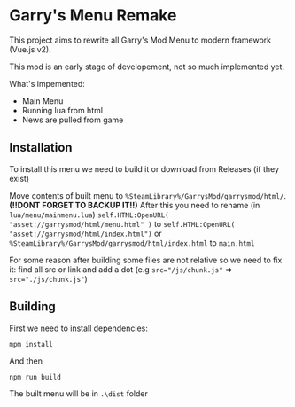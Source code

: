 # Garry's Menu Remake
This project aims to rewrite all Garry's Mod Menu to modern framework (Vue.js v2).

This mod is an early stage of developement, not so much implemented yet.

What's impemented:
- Main Menu
- Running lua from html
- News are pulled from game

## Installation
To install this menu we need to build it or download from Releases (if they exist)

Move contents of built menu to `%SteamLibrary%/GarrysMod/garrysmod/html/`. **(!!DONT FORGET TO BACKUP IT!!)**
After this you need to rename (in `lua/menu/mainmenu.lua`) `self.HTML:OpenURL( "asset://garrysmod/html/menu.html" )` to `self.HTML:OpenURL( "asset://garrysmod/html/index.html")` or  `%SteamLibrary%/GarrysMod/garrysmod/html/index.html` to `main.html`

For some reason after building some files are not relative so we need to fix it:
find all src or link and add a dot (e.g `src="/js/chunk.js"` => `src="./js/chunk.js"`)

## Building
First we need to install dependencies:
```
mpm install
```
And then

```
npm run build
```
The built menu will be in `.\dist` folder
